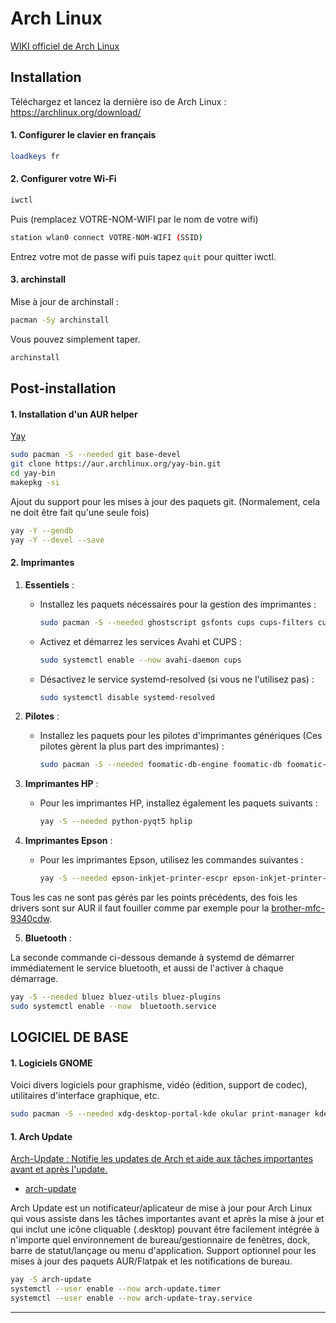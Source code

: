 # Arch Linux

[WIKI officiel de Arch Linux](https://wiki.archlinux.org/title/Arch_Linux_(Fran%C3%A7ais))


## Installation

Téléchargez et lancez la dernière iso de Arch Linux : https://archlinux.org/download/

#### 1. Configurer le clavier en français

```sh
loadkeys fr
```

#### 2. Configurer votre Wi-Fi

```sh
iwctl
```

Puis (remplacez VOTRE-NOM-WIFI par le nom de votre wifi)

```sh
station wlan0 connect VOTRE-NOM-WIFI (SSID)
```

Entrez votre mot de passe wifi puis tapez `quit` pour quitter iwctl.

#### 3. archinstall

Mise à jour de archinstall :

```sh
pacman -Sy archinstall
```

Vous pouvez simplement taper.
```sh
archinstall
```

## Post-installation

#### 1. Installation d'un AUR helper

[Yay](https://github.com/Jguer/yay)
   
```sh
sudo pacman -S --needed git base-devel
git clone https://aur.archlinux.org/yay-bin.git
cd yay-bin
makepkg -si
```

Ajout du support pour les mises à jour des paquets git. (Normalement, cela ne doit être fait qu'une seule fois)

```sh
yay -Y --gendb
yay -Y --devel --save
```

#### 2. Imprimantes

1. **Essentiels** :
   - Installez les paquets nécessaires pour la gestion des imprimantes :
     ```sh
     sudo pacman -S --needed ghostscript gsfonts cups cups-filters cups-pdf system-config-printer avahi
     ```
   - Activez et démarrez les services Avahi et CUPS :
     ```sh
     sudo systemctl enable --now avahi-daemon cups
     ```
   - Désactivez le service systemd-resolved (si vous ne l'utilisez pas) :
     ```sh
     sudo systemctl disable systemd-resolved
     ```

2. **Pilotes** :
   - Installez les paquets pour les pilotes d'imprimantes génériques (Ces pilotes gèrent la plus part des imprimantes) :
     ```sh
     sudo pacman -S --needed foomatic-db-engine foomatic-db foomatic-db-ppds foomatic-db-nonfree foomatic-db-nonfree-ppds gutenprint foomatic-db-gutenprint-ppds
     ```

3. **Imprimantes HP** :
   - Pour les imprimantes HP, installez également les paquets suivants :
     ```sh
     yay -S --needed python-pyqt5 hplip
     ```

4. **Imprimantes Epson** :
   - Pour les imprimantes Epson, utilisez les commandes suivantes :
     ```sh
     yay -S --needed epson-inkjet-printer-escpr epson-inkjet-printer-escpr2 epson-inkjet-printer-201601w epson-inkjet-printer-n10-nx127
     ```

Tous les cas ne sont pas gérés par les points précédents, des fois les drivers sont sur AUR il faut fouiller comme par exemple pour la [brother-mfc-9340cdw](https://aur.archlinux.org/packages/brother-mfc-9340cdw).

5. **Bluetooth** :

La seconde commande ci-dessous demande à systemd de démarrer immédiatement le service bluetooth, et aussi de l'activer à chaque démarrage.

```sh
yay -S --needed bluez bluez-utils bluez-plugins
sudo systemctl enable --now  bluetooth.service
```

## LOGICIEL DE BASE

#### 1. Logiciels GNOME

Voici divers logiciels pour graphisme, vidéo (édition, support de codec), utilitaires d'interface graphique, etc.

```sh
sudo pacman -S --needed xdg-desktop-portal-kde okular print-manager kdenlive gwenview spectacle partitionmanager ffmpegthumbs qt6-wayland kdeplasma-addons powerdevil kcalc plasma-systemmonitor qt6-multimedia qt6-multimedia-gstreamer qt6-multimedia-ffmpeg kwalletmanager
```

#### 1. Arch Update

[Arch-Update  : Notifie les updates de Arch et aide aux tâches importantes avant et après l'update.](https://youtu.be/QkOkX70SEmo?si=EwB-rSTV5dMNbv5D)

- [arch-update](https://github.com/Antiz96/arch-update)

Arch Update est un notificateur/aplicateur de mise à jour pour Arch Linux qui vous assiste dans les tâches importantes avant et après la mise à jour et qui inclut une icône cliquable (.desktop) pouvant être facilement intégrée à n'importe quel environnement de bureau/gestionnaire de fenêtres, dock, barre de statut/lançage ou menu d'application.
Support optionnel pour les mises à jour des paquets AUR/Flatpak et les notifications de bureau.

```sh
yay -S arch-update
systemctl --user enable --now arch-update.timer
systemctl --user enable --now arch-update-tray.service
```

--- 

<br>
